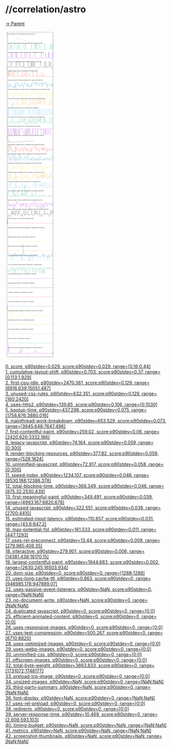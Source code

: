 
# //correlation/astro

[→ Parent](../..)

![PLOT: correlation](./correlation.svg)

[0. score, p90stdev=0.029, score:p90stdev=0.029, range=[0.16:0.44]](../../meta/score/samples/astro)  
[1. cumulative-layout-shift, p90stdev=0.703, score:p90stdev=0.37, range=[0.113:1.929]](../../cumulative-layout-shift/samples/astro/)  
[2. first-cpu-idle, p90stdev=2470.361, score:p90stdev=0.129, range=[6916.639:15051.487]](../../first-cpu-idle/samples/astro/)  
[3. unused-css-rules, p90stdev=632.351, score:p90stdev=0.129, range=[160:2420]](../../unused-css-rules/samples/astro/)  
[4. uses-http2, p90stdev=139.85, score:p90stdev=0.106, range=[0:1030]](../../uses-http2/samples/astro/)  
[5. bootup-time, p90stdev=437.298, score:p90stdev=0.075, range=[1758.676:3880.016]](../../bootup-time/samples/astro/)  
[6. mainthread-work-breakdown, p90stdev=653.529, score:p90stdev=0.073, range=[3645.648:7647.496]](../../mainthread-work-breakdown/samples/astro/)  
[7. first-contentful-paint, p90stdev=259.02, score:p90stdev=0.06, range=[2420.626:3332.186]](../../first-contentful-paint/samples/astro/)  
[8. legacy-javascript, p90stdev=74.164, score:p90stdev=0.059, range=[0:300]](../../legacy-javascript/samples/astro/)  
[9. render-blocking-resources, p90stdev=377.82, score:p90stdev=0.059, range=[528:1824]](../../render-blocking-resources/samples/astro/)  
[10. unminified-javascript, p90stdev=72.917, score:p90stdev=0.058, range=[0:300]](../../unminified-javascript/samples/astro/)  
[11. speed-index, p90stdev=1234.107, score:p90stdev=0.046, range=[8530.188:12388.378]](../../speed-index/samples/astro/)  
[12. total-blocking-time, p90stdev=368.349, score:p90stdev=0.046, range=[875.32:2530.439]](../../total-blocking-time/samples/astro/)  
[13. first-meaningful-paint, p90stdev=349.491, score:p90stdev=0.039, range=[4993.167:6820.678]](../../first-meaningful-paint/samples/astro/)  
[14. unused-javascript, p90stdev=322.551, score:p90stdev=0.038, range=[2700:4410]](../../unused-javascript/samples/astro/)  
[15. estimated-input-latency, p90stdev=110.857, score:p90stdev=0.031, range=[43.6:647.2]](../../estimated-input-latency/samples/astro/)  
[16. max-potential-fid, p90stdev=161.533, score:p90stdev=0.011, range=[447:1293]](../../max-potential-fid/samples/astro/)  
[17. uses-rel-preconnect, p90stdev=13.44, score:p90stdev=0.008, range=[279.985:408.35]](../../uses-rel-preconnect/samples/astro/)  
[18. interactive, p90stdev=279.901, score:p90stdev=0.006, range=[14381.438:16170.15]](../../interactive/samples/astro/)  
[19. largest-contentful-paint, p90stdev=1844.683, score:p90stdev=0.002, range=[2630.245:16503.934]](../../largest-contentful-paint/samples/astro/)  
[20. dom-size, p90stdev=0, score:p90stdev=0, range=[1288:1288]](../../dom-size/samples/astro/)  
[21. uses-long-cache-ttl, p90stdev=0.863, score:p90stdev=0, range=[946985.178:947889.07]](../../uses-long-cache-ttl/samples/astro/)  
[22. uses-passive-event-listeners, p90stdev=NaN, score:p90stdev=0, range=[NaN:NaN]](../../uses-passive-event-listeners/samples/astro/)  
[23. no-document-write, p90stdev=NaN, score:p90stdev=0, range=[NaN:NaN]](../../no-document-write/samples/astro/)  
[24. duplicated-javascript, p90stdev=0, score:p90stdev=0, range=[0:0]](../../duplicated-javascript/samples/astro/)  
[25. efficient-animated-content, p90stdev=0, score:p90stdev=0, range=[0:0]](../../efficient-animated-content/samples/astro/)  
[26. uses-responsive-images, p90stdev=0, score:p90stdev=0, range=[0:0]](../../uses-responsive-images/samples/astro/)  
[27. uses-text-compression, p90stdev=500.267, score:p90stdev=0, range=[6710:8820]](../../uses-text-compression/samples/astro/)  
[28. uses-optimized-images, p90stdev=0, score:p90stdev=0, range=[0:0]](../../uses-optimized-images/samples/astro/)  
[29. uses-webp-images, p90stdev=0, score:p90stdev=0, range=[0:0]](../../uses-webp-images/samples/astro/)  
[30. unminified-css, p90stdev=0, score:p90stdev=0, range=[0:0]](../../unminified-css/samples/astro/)  
[31. offscreen-images, p90stdev=0, score:p90stdev=0, range=[0:0]](../../offscreen-images/samples/astro/)  
[32. total-byte-weight, p90stdev=3863.833, score:p90stdev=0, range=[1731072:1748177]](../../total-byte-weight/samples/astro/)  
[33. preload-lcp-image, p90stdev=0, score:p90stdev=0, range=[0:0]](../../preload-lcp-image/samples/astro/)  
[34. unsized-images, p90stdev=NaN, score:p90stdev=0, range=[NaN:NaN]](../../unsized-images/samples/astro/)  
[35. third-party-summary, p90stdev=NaN, score:p90stdev=0, range=[NaN:NaN]](../../third-party-summary/samples/astro/)  
[36. font-display, p90stdev=NaN, score:p90stdev=0, range=[NaN:NaN]](../../font-display/samples/astro/)  
[37. uses-rel-preload, p90stdev=0, score:p90stdev=0, range=[0:0]](../../uses-rel-preload/samples/astro/)  
[38. redirects, p90stdev=0, score:p90stdev=0, range=[0:0]](../../redirects/samples/astro/)  
[39. server-response-time, p90stdev=10.469, score:p90stdev=0, range=[2.608:593.103]](../../server-response-time/samples/astro/)  
[40. timing-budget, p90stdev=NaN, score:p90stdev=NaN, range=[NaN:NaN]](../../timing-budget/samples/astro/)  
[41. metrics, p90stdev=NaN, score:p90stdev=NaN, range=[NaN:NaN]](../../metrics/samples/astro/)  
[42. screenshot-thumbnails, p90stdev=NaN, score:p90stdev=NaN, range=[NaN:NaN]](../../screenshot-thumbnails/samples/astro/)  
